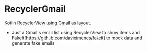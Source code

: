 # RecyclerGmail
Kotlin RecyclerView using Gmail as layout.

 
* Just a Gmail's email list using RecyclerView to show items and FakeIt[https://github.com/daviximenes/fakeit] to mock data and generate fake emails
